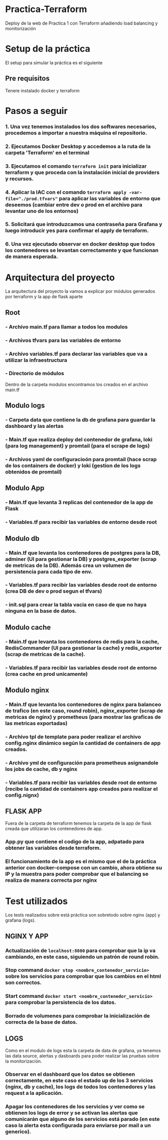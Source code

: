 # Practica-Terraform
Deploy de la web de Practica 1 con Terraform añadiendo load balancing y monitorización
# Setup de la práctica
El setup para simular la práctica es el siguiente
## Pre requisitos
Tenere instalado docker y terraform
# Pasos a seguir
### 1. Una vez tenemos instalados los dos softwares necesarios, procedemos a importar a nuestra máquina el repositorio.
### 2. Ejecutamos Docker Desktop y accedemos a la ruta de la carpeta 'Terraform' en el terminal
### 3. Ejecutamos el comando `terraform init` para inicializar terraform y que proceda con la instalación inicial de providers y recursos.
### 4. Aplicar la IAC con el comando `terraform apply -var-file="./prod.tfvars"` para aplicar las variables de entorno que deseemos (cambiar entre dev o prod en el archivo para levantar uno de los entornos)
### 5. Solicitará que introduzcamos una contraseña para Grafana y luego introducir yes para confirmar el apply de terraform.
### 6. Una vez ejecutado observar en docker desktop que todos los contenedores se levantan correctamente y que funcionan de manera esperada.

# Arquitectura del proyecto
La arquitectura del proyecto la vamos a explicar por módulos generados por terraform y la app de flask aparte
## Root
### - Archivo main.tf para llamar a todos los modulos
### - Archivos tfvars para las variables de entorno
### - Archivo variables.tf para declarar las variables que va a utilizar la infraestructura
### - Directorio de módulos
Dentro de la carpeta modulos encontramos los creados en el archivo main.tf
## Modulo logs
### - Carpeta data que contiene la db de grafana para guardar la dashboard y las alertas
### - Main.tf que realiza deploy del contenedor de grafana, loki (para log management) y promtail (para el scrape de logs)
### - Archivos yaml de configuracioón para promtail (hace scrap de los containers de docker) y loki (gestion de los logs obtenidos de promtail)
## Modulo App
### - Main.tf que levanta 3 replicas del contenedor de la app de Flask
### - Variables.tf para recibir las variables de entorno desde root
## Modulo db
### - Main.tf que levanta los contenedores de postgres para la DB, adminer (UI para gestionar la DB) y postgres_exporter (scrap de metricas de la DB). Además crea un volumen de persistencia para cada tipo de env.
### - Variables.tf para recibir las variables desde root de entorno (crea DB de dev o prod segun el tfvars)
### - init.sql para crear la tabla vacia en caso de que no haya ninguna en la base de datos.
## Modulo cache
### - Main.tf que levanta los contenedores de redis para la cache, RedisCommander (UI para gestionar la cache) y redis_exporter (scrap de metricas de la cache).
### - Variables.tf para recibir las variables desde root de entorno (crea cache en prod unicamente)
## Modulo nginx
### - Main.tf que levanta los contenedores de nginx para balanceo de trafico (en este caso, round robin), nginx_exporter (scrap de metricas de nginx) y prometheus (para mostrar las graficas de las metricas exportadas)
### - Archivo tpl de template para poder realizar el archivo config.nginx dinámico según la cantidad de containers de app creados.
### - Archivo yml de configuración para prometheus asignandole los jobs de cache, db y nginx
### - Variables.tf para recibir las variables desde root de entorno (recibe la cantidad de containers app creados para realizar el config.nignx)
##  FLASK APP
Fuera de la carpeta de terraform tenemos la carpeta de la app de flask creada que utilizaran los contenedores de app.
### App.py que contiene el codigo de la app, adpatado para obtener las variables desde terraform.
### El funcionamiento de la app es el mismo que el de la práctica anterior con docker-compose con un cambio, ahora obtiene su IP y la muestra para poder comprobar que el balancing se realiza de manera correcta por nginx

# Test utilizados
Los tests realizados sobre está práctica son sobretodo sobre nginx (app) y grafana (logs).
## NGINX Y APP
### Actualización de `localhost:8080` para comprobar que la ip va cambiando, en este caso, siguiendo un patrón de round robin.
### Stop command `docker stop <nombre_contenedor_servicio>` sobre los servicios para comprobar que los cambios en el html son correctos.
### Start command `docker start <nombre_contenedor_servicio>` para comprobar la persistencia de los datos.
### Borrado de volumenes para comprobar la inicialización de correcta de la base de datos.

## LOGS
Como en el modulo de logs esta la carpeta de data de grafana, ya tenemos las data source, alertas y dasboards para poder realizar las pruebas sobre la monitorización.
### Observar en el dashboard que los datos se obtienen correctamente, en este caso el estado up de los 3 servicios (nginx, db y cache), los logs de todos los contenedores y las request a la aplicación.
### Apagar los contenedores de los servicios y ver como se obtienen los logs de error y se activan las alertas que comunicarán que alguno de los servicios está parado (en este caso la alerta esta configurada para enviarse por mail a un generico).
